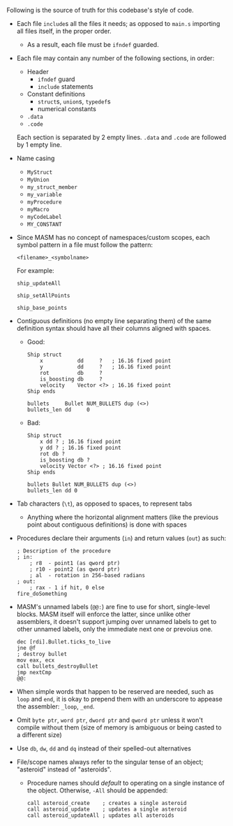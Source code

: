 Following is the source of truth for this codebase's style of code.

- Each file `include`s all the files it needs; as opposed to `main.s` importing all files itself, in the proper order.
  - As a result, each file must be `ifndef` guarded.
- Each file may contain any number of the following sections, in order:
  - Header
    - `ifndef` guard
    - `include` statements
  - Constant definitions
    - `struct`s, `union`s, `typedef`s
    - numerical constants
  - `.data`
  - `.code`
  
  Each section is separated by 2 empty lines. `.data` and `.code` are followed by 1 empty line.
- Name casing
  - `MyStruct`
  - `MyUnion`
  - `my_struct_member`
  - `my_variable`
  - `myProcedure`
  - `myMacro`
  - `myCodeLabel`
  - `MY_CONSTANT`
- Since MASM has no concept of namespaces/custom scopes, each symbol pattern in a file must follow the pattern:

  `<filename>_<symbolname>`

  For example:

  `ship_updateAll`
  
  `ship_setAllPoints`
  
  `ship_base_points`
- Contiguous definitions (no empty line separating them) of the same definition syntax should have all their columns aligned with spaces.
  - Good:
	```
	Ship struct
		x           dd     ?   ; 16.16 fixed point
		y           dd     ?   ; 16.16 fixed point
		rot         db     ?
		is_boosting db     ?
		velocity    Vector <?> ; 16.16 fixed point
	Ship ends

  	bullets     Bullet NUM_BULLETS dup (<>)
	bullets_len dd     0
	```
  - Bad:
	```
	Ship struct
		x dd ? ; 16.16 fixed point
		y dd ? ; 16.16 fixed point
		rot db ?
		is_boosting db ?
		velocity Vector <?> ; 16.16 fixed point
	Ship ends

  	bullets Bullet NUM_BULLETS dup (<>)
	bullets_len dd 0
	```
- Tab characters (`\t`), as opposed to spaces, to represent tabs
  - Anything where the horizontal alignment matters (like the previous point about contiguous definitions) is done with spaces
- Procedures declare their arguments (`in`) and return values (`out`) as such:
	```
	; Description of the procedure
	; in:
		; r8  - point1 (as qword ptr)
		; r10 - point2 (as qword ptr)
		; al  - rotation in 256-based radians
 	; out:
 		; rax - 1 if hit, 0 else
 	fire_doSomething
 	```
- MASM's unnamed labels (`@@:`) are fine to use for short, single-level blocks. MASM itself will enforce the latter, since unlike other assemblers, it doesn't support jumping over unnamed labels to get to other unnamed labels, only the immediate next one or prevoius one.
	```
	dec [rdi].Bullet.ticks_to_live
	jne @f
	; destroy bullet
	mov eax, ecx
	call bullets_destroyBullet
	jmp nextCmp
	@@:
	```
- When simple words that happen to be reserved are needed, such as `loop` and `end`, it is okay to prepend them with an underscore to appease the assembler: `_loop`, `_end`.
- Omit `byte ptr`, `word ptr`, `dword ptr` and `qword ptr` unless it won't compile without them (size of memory is ambiguous or being casted to a different size)
- Use `db`, `dw`, `dd` and `dq` instead of their spelled-out alternatives
- File/scope names always refer to the singular tense of an object; "asteroid" instead of "asteroids".
  - Procedure names should *default* to operating on a single instance of the object. Otherwise, `-All` should be appended:
	```
	call asteroid_create    ; creates a single asteroid
	call asteroid_update    ; updates a single asteroid
	call asteroid_updateAll ; updates all asteroids
	```